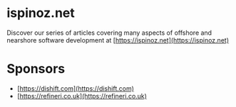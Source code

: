# ispinoz.net
Discover our series of articles covering many aspects of offshore and nearshore software development at [https://ispinoz.net](https://ispinoz.net)

# Sponsors
* [https://dishift.com](https://dishift.com)
* [https://refineri.co.uk](https://refineri.co.uk)